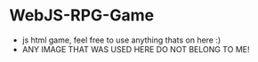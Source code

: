 # WebJS-RPG-Game

* js html game, feel free to use anything thats on here :)
* ANY IMAGE THAT WAS USED HERE DO NOT BELONG TO ME!
